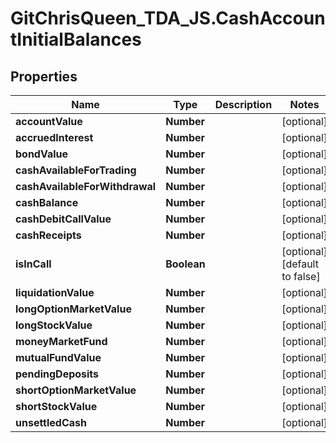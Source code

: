 # GitChrisQueen_TDA_JS.CashAccountInitialBalances

## Properties
Name | Type | Description | Notes
------------ | ------------- | ------------- | -------------
**accountValue** | **Number** |  | [optional] 
**accruedInterest** | **Number** |  | [optional] 
**bondValue** | **Number** |  | [optional] 
**cashAvailableForTrading** | **Number** |  | [optional] 
**cashAvailableForWithdrawal** | **Number** |  | [optional] 
**cashBalance** | **Number** |  | [optional] 
**cashDebitCallValue** | **Number** |  | [optional] 
**cashReceipts** | **Number** |  | [optional] 
**isInCall** | **Boolean** |  | [optional] [default to false]
**liquidationValue** | **Number** |  | [optional] 
**longOptionMarketValue** | **Number** |  | [optional] 
**longStockValue** | **Number** |  | [optional] 
**moneyMarketFund** | **Number** |  | [optional] 
**mutualFundValue** | **Number** |  | [optional] 
**pendingDeposits** | **Number** |  | [optional] 
**shortOptionMarketValue** | **Number** |  | [optional] 
**shortStockValue** | **Number** |  | [optional] 
**unsettledCash** | **Number** |  | [optional] 


